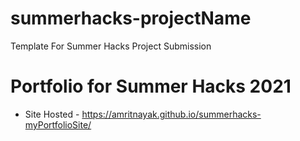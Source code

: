 # summerhacks-projectName
Template For Summer Hacks Project Submission

# Portfolio for Summer Hacks 2021

* Site Hosted - https://amritnayak.github.io/summerhacks-myPortfolioSite/
